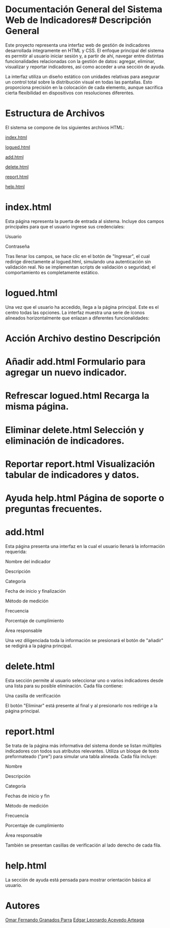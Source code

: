 # Documentación General del Sistema Web de Indicadores# Descripción General
Este proyecto representa una interfaz web de gestión de indicadores desarrollada íntegramente en HTML y CSS. El enfoque principal del sistema es permitir al usuario iniciar sesión y, a partir de ahí, navegar entre distintas funcionalidades relacionadas con la gestión de datos: agregar, eliminar, visualizar y reportar indicadores, así como acceder a una sección de ayuda.

La interfaz utiliza un diseño estático con unidades relativas para asegurar un control total sobre la distribución visual en todas las pantallas. Esto proporciona precisión en la colocación de cada elemento, aunque sacrifica cierta flexibilidad en dispositivos con resoluciones diferentes.

# Estructura de Archivos
El sistema se compone de los siguientes archivos HTML:

[index.html](./index.html.)

[logued.html](./logued.html.)

[add.html](./add.html.)

[delete.html](./delete.html.)

[report.html](./report.html.)

[help.html](./help.html.)

# index.html
Esta página representa la puerta de entrada al sistema. Incluye dos campos principales para que el usuario ingrese sus credenciales:

Usuario

Contraseña

Tras llenar los campos, se hace clic en el botón de "Ingresar", el cual redirige directamente al logued.html, simulando una autenticación sin validación real. No se implementan scripts de validación o seguridad; el comportamiento es completamente estático.

# logued.html
Una vez que el usuario ha accedido, llega a la página principal. Este es el centro todas las opciones. La interfaz muestra una serie de íconos alineados horizontalmente que enlazan a diferentes funcionalidades:

# Acción	Archivo destino	Descripción
# Añadir	add.html	    Formulario para agregar un nuevo indicador.
# Refrescar	logued.html	    Recarga la misma página.
# Eliminar	delete.html	    Selección y eliminación de indicadores.
# Reportar	report.html	    Visualización tabular de indicadores y datos.
# Ayuda	    help.html	        Página de soporte o preguntas frecuentes.

# add.html
Esta página presenta una interfaz en la cual el usuario llenará la información requerida:

Nombre del indicador

Descripción

Categoría

Fecha de inicio y finalización

Método de medición

Frecuencia

Porcentaje de cumplimiento

Área responsable

Una vez diligenciada toda la información se presionará el botón de "añadir" se redigirá a la página principal.

# delete.html
Esta sección permite al usuario seleccionar uno o varios indicadores desde una lista para su posible eliminación. Cada fila contiene:

Una casilla de verificación

El botón "Eliminar" está presente al final y al presionarlo nos redirige a la página principal.

# report.html
Se trata de la página más informativa del sistema donde se listan múltiples indicadores con todos sus atributos relevantes. Utiliza un bloque de texto preformateado ("pre") para simular una tabla alineada. Cada fila incluye:

Nombre

Descripción

Categoría

Fechas de inicio y fin

Método de medición

Frecuencia

Porcentaje de cumplimiento

Área responsable

También se presentan casillas de verificación al lado derecho de cada fila.

# help.html
La sección de ayuda está pensada para mostrar orientación básica al usuario.

# Autores

[Omar Fernando Granados Parra](https://github.com/Lazar2422)
[Edgar Leonardo Acevedo Arteaga](https://github.com/acevedoleonardo)